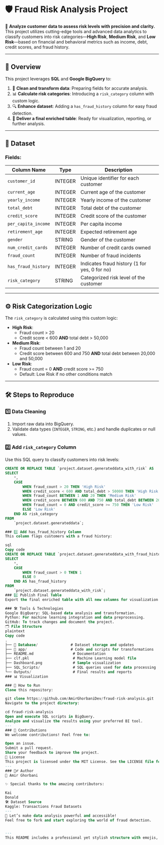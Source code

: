 # 🛡️ Fraud Risk Analysis Project

🚀 **Analyze customer data to assess risk levels with precision and clarity.** This project utilizes cutting-edge tools and advanced data analytics to classify customers into risk categories—**High Risk**, **Medium Risk**, and **Low Risk**—based on financial and behavioral metrics such as income, debt, credit scores, and fraud history.

---

## 📖 Overview
This project leverages **SQL** and **Google BigQuery** to:
1. 🧹 **Clean and transform data**: Preparing fields for accurate analysis.
2. 📊 **Calculate risk categories**: Introducing a `risk_category` column with custom logic.
3. 🔍 **Enhance dataset**: Adding a `has_fraud_history` column for easy fraud detection.
4. 🏁 **Deliver a final enriched table**: Ready for visualization, reporting, or further analysis.

---

## 📂 Dataset

### Fields:
| Column Name         | Type     | Description                                         |
|---------------------|----------|-----------------------------------------------------|
| `customer_id`       | INTEGER  | Unique identifier for each customer                |
| `current_age`       | INTEGER  | Current age of the customer                        |
| `yearly_income`     | INTEGER  | Yearly income of the customer                      |
| `total_debt`        | INTEGER  | Total debt of the customer                         |
| `credit_score`      | INTEGER  | Credit score of the customer                       |
| `per_capita_income` | INTEGER  | Per capita income                                  |
| `retirement_age`    | INTEGER  | Expected retirement age                            |
| `gender`            | STRING   | Gender of the customer                             |
| `num_credit_cards`  | INTEGER  | Number of credit cards owned                       |
| `fraud_count`       | INTEGER  | Number of fraud incidents                          |
| `has_fraud_history` | INTEGER  | Indicates fraud history (1 for yes, 0 for no)      |
| `risk_category`     | STRING   | Categorized risk level of the customer             |

---

## ⚙️ Risk Categorization Logic

The `risk_category` is calculated using this custom logic:
- **High Risk**:
  - Fraud count > 20
  - Credit score < 600 **AND** total debt > 50,000
- **Medium Risk**:
  - Fraud count between 1 and 20
  - Credit score between 600 and 750 **AND** total debt between 20,000 and 50,000
- **Low Risk**:
  - Fraud count = 0 **AND** credit score >= 750
  - Default: Low Risk if no other conditions match

---

## 🛠️ Steps to Reproduce

### 1️⃣ Data Cleaning
1. Import raw data into BigQuery.
2. Validate data types (`INTEGER`, `STRING`, etc.) and handle duplicates or null values.

### 2️⃣ Add `risk_category` Column
Use this SQL query to classify customers into risk levels:
```sql
CREATE OR REPLACE TABLE `project.dataset.generateddata_with_risk` AS
SELECT
    *,
    CASE
        WHEN fraud_count > 20 THEN 'High Risk'
        WHEN credit_score < 600 AND total_debt > 50000 THEN 'High Risk'
        WHEN fraud_count BETWEEN 1 AND 20 THEN 'Medium Risk'
        WHEN credit_score BETWEEN 600 AND 750 AND total_debt BETWEEN 20000 AND 50000 THEN 'Medium Risk'
        WHEN fraud_count = 0 AND credit_score >= 750 THEN 'Low Risk'
        ELSE 'Low Risk'
    END AS risk_category
FROM
    `project.dataset.generateddata`;

### 3️⃣ Add has_fraud_history Column
This column flags customers with a fraud history:

sql
Copy code
CREATE OR REPLACE TABLE `project.dataset.generateddata_with_fraud_history` AS
SELECT
    *,
    CASE 
        WHEN fraud_count > 0 THEN 1
        ELSE 0
    END AS has_fraud_history
FROM
    `project.dataset.generateddata_with_risk`;
### 4️⃣ Publish Final Table
Export the final enriched table with all new columns for visualization or reporting.

### 🛠️ Tools & Technologies
Google BigQuery: SQL-based data analysis and transformation.
Python: For machine learning integration and data preprocessing.
GitHub: To track changes and document the project.
🗂️ File Structure
plaintext
Copy code
.
├── 📁 Database/               # Dataset storage and updates
├── 📁 app/                    # Code and scripts for transformations
├── README.md                  # Documentation
├── clf.pkl                    # Machine Learning model file
├── Dashboard.png              # Sample visualization
├── SQL_Scripts/               # SQL queries used for data processing
└── Outputs/                   # Final results and reports
### 📊 Visualization

### 🚀 How to Run
Clone this repository:

git clone https://github.com/AmirGhorbaniDev/fraud-risk-analysis.git
Navigate to the project directory:

cd fraud-risk-analysis
Open and execute SQL scripts in BigQuery.
Analyze and visualize the results using your preferred BI tool.
---
### 🤝 Contributions
We welcome contributions! Feel free to:

Open an issue.
Submit a pull request.
Share your feedback to improve the project.
📜 License
This project is licensed under the MIT License. See the LICENSE file for details.
---
### 🙋‍♂️ Author
👤 Amir Ghorbani

✨ Special thanks to the amazing contributors:

Kai
Donald
🛠️ Dataset Source
Kaggle: Transactions Fraud Datasets
---
🚀 Let’s make data analysis powerful and accessible!
Feel free to fork and start exploring the world of fraud detection.


--- 
This README includes a professional yet stylish structure with emojis, Markdown styling, and clear sections for easy navigation.





